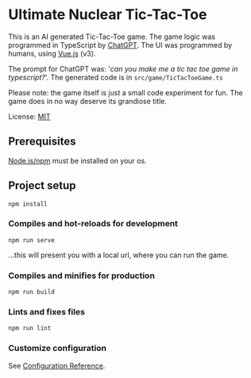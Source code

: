 # Ultimate Nuclear Tic-Tac-Toe

This is an AI generated Tic-Tac-Toe game. The game logic was programmed in TypeScript by [ChatGPT](https://openai.com/blog/chatgpt/). The UI was programmed by humans, using [Vue.js](https://vuejs.org/) (v3).

The prompt for ChatGPT was: '*can you make me a tic tac toe game in typescript?*'. The generated code is in `src/game/TicTacToeGame.ts` 

Please note: the game itself is just a small code experiment for fun. The game does in no way deserve its grandiose title.

License: [MIT](https://opensource.org/licenses/MIT)


## Prerequisites 

[Node.js/npm](https://nodejs.org/en/download/) must be installed on your os.


## Project setup
```
npm install
```

### Compiles and hot-reloads for development
```
npm run serve
```
...this will present you with a local url, where you can run the game.

### Compiles and minifies for production
```
npm run build
```

### Lints and fixes files
```
npm run lint
```

### Customize configuration
See [Configuration Reference](https://cli.vuejs.org/config/).
